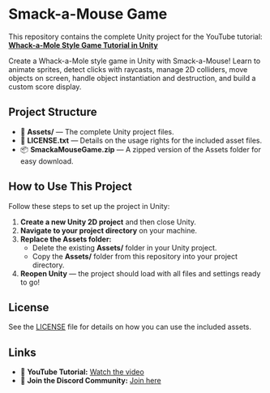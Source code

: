 # Smack-a-Mouse Game

This repository contains the complete Unity project for the YouTube tutorial:
**[Whack-a-Mole Style Game Tutorial in Unity](https://youtu.be/BnDEFo25S40)**

Create a Whack-a-Mole style game in Unity with Smack-a-Mouse! Learn to animate sprites, detect clicks with raycasts, manage 2D colliders, move objects on screen, handle object instantiation and destruction, and build a custom score display.

## Project Structure
- 📂 **Assets/** — The complete Unity project files.
- 📜 **LICENSE.txt** — Details on the usage rights for the included asset files.
- 📦 **SmackaMouseGame.zip** — A zipped version of the Assets folder for easy download.

## How to Use This Project

Follow these steps to set up the project in Unity:

1. **Create a new Unity 2D project** and then close Unity.
2. **Navigate to your project directory** on your machine.
3. **Replace the Assets folder:**
   - Delete the existing **Assets/** folder in your Unity project.
   - Copy the **Assets/** folder from this repository into your project directory.
4. **Reopen Unity** — the project should load with all files and settings ready to go!

## License
See the [LICENSE](./LICENSE.txt) file for details on how you can use the included assets.

## Links
- 🎥 **YouTube Tutorial:** [Watch the video](https://youtu.be/BnDEFo25S40)
- 👥 **Join the Discord Community:** [Join here](https://discord.gg/4XEwwqaVf9)
